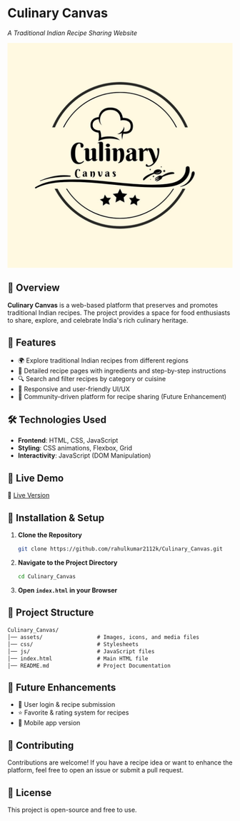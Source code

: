 # Culinary Canvas

*A Traditional Indian Recipe Sharing Website*

![Culinary Canvas](./recipee_img/Culinary.jpg) <!-- Replace with your actual banner image path -->

## 🌟 Overview  
**Culinary Canvas** is a web-based platform that preserves and promotes traditional Indian recipes. The project provides a space for food enthusiasts to share, explore, and celebrate India's rich culinary heritage.  

## 🎯 Features  
- 🌍 Explore traditional Indian recipes from different regions  
- 📜 Detailed recipe pages with ingredients and step-by-step instructions  
- 🔍 Search and filter recipes by category or cuisine  
- 🎨 Responsive and user-friendly UI/UX  
- 💬 Community-driven platform for recipe sharing (Future Enhancement)  

## 🛠️ Technologies Used  
- **Frontend**: HTML, CSS, JavaScript  
- **Styling**: CSS animations, Flexbox, Grid  
- **Interactivity**: JavaScript (DOM Manipulation)  

## 🚀 Live Demo  
🔗 [Live Version](https://rahulkumar2112k.github.io/Culinary_Canvas/)  

## 📌 Installation & Setup  
1. **Clone the Repository**  
   ```sh
   git clone https://github.com/rahulkumar2112k/Culinary_Canvas.git
   ```
2. **Navigate to the Project Directory**  
   ```sh
   cd Culinary_Canvas
   ```
3. **Open `index.html` in your Browser**  

## 📂 Project Structure  
```
Culinary_Canvas/
│── assets/                 # Images, icons, and media files
│── css/                    # Stylesheets
│── js/                     # JavaScript files
│── index.html              # Main HTML file
│── README.md               # Project Documentation
```

## 🎯 Future Enhancements  
- 📝 User login & recipe submission  
- ⭐ Favorite & rating system for recipes  
- 📱 Mobile app version  

## 🤝 Contributing  
Contributions are welcome! If you have a recipe idea or want to enhance the platform, feel free to open an issue or submit a pull request.  

## 📜 License  
This project is open-source and free to use.  
